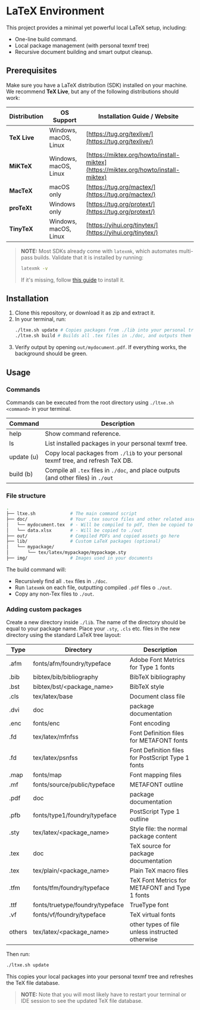 # LaTeX Environment
This project provides a minimal yet powerful local LaTeX setup, including:
- One-line build command.
- Local package management (with personal texmf tree)
- Recursive document building and smart output cleanup.

## Prerequisites
Make sure you have a LaTeX distribution (SDK) installed on your machine.
We recommend **TeX Live**, but any of the following distributions should work:

| Distribution | OS Support            | Installation Guide / Website                                                       |
|--------------|-----------------------|------------------------------------------------------------------------------------|
| **TeX Live** | Windows, macOS, Linux | [https://tug.org/texlive/](https://tug.org/texlive/)                               |
| **MiKTeX**   | Windows, macOS, Linux | [https://miktex.org/howto/install-miktex](https://miktex.org/howto/install-miktex) |
| **MacTeX**   | macOS only            | [https://tug.org/mactex/](https://tug.org/mactex/)                                 |
| **proTeXt**  | Windows only          | [https://tug.org/protext/](https://tug.org/protext/)                               |
| **TinyTeX**  | Windows, macOS, Linux | [https://yihui.org/tinytex/](https://yihui.org/tinytex/)                           |

> **NOTE:** Most SDKs already come with `latexmk`, which automates multi-pass builds.
> Validate that it is installed by running:<br>
> ```bash 
> latexmk -v 
> ```
> If it's missing, follow [this guide](https://mgeier.github.io/latexmk.html#installation) to install it.

## Installation
1. Clone this repository, or download it as zip and extract it.
2. In your terminal, run:
   ```bash
   ./ltxe.sh update # Copies packages from ./lib into your personal tree.
   ./ltxe.sh build # Builds all .tex files in ./doc, and outputs them to ./out
   ```
3. Verify output by opening `out/mydocument.pdf`. If everything works, the background should be green.

## Usage
### Commands
Commands can be executed from the root directory using `./ltxe.sh <command>` in your terminal. 

| Command    | Description                                                                         |
|------------|-------------------------------------------------------------------------------------|
| help       | Show command reference.                                                             |
| ls         | List installed packages in your personal texmf tree.                                |
| update (u) | Copy local packages from `./lib` to your personal texmf tree, and refresh TeX DB.   |
| build (b)  | Compile all `.tex` files in `./doc`, and place outputs (and other files) in `./out` |

### File structure
```bash
.
├── ltxe.sh             # The main command script
├── doc/                # Your .tex source files and other related assets
│   └── mydocument.tex  # - Will be compiled to pdf, then be copied to ./out
│   └── data.xlsx       # - Will be copied to ./out
├── out/                # Compiled PDFs and copied assets go here
├── lib/                # Custom LaTeX packages (optional)
│   └── mypackage/
│       └── tex/latex/mypackage/mypackage.sty
├── img/                # Images used in your documents
```
The build command will:
- Recursively find all `.tex` files in `./doc`.
- Run `latexmk` on each file, outputting compiled `.pdf` files o `./out`.
- Copy any non-Tex files to `./out`.

### Adding custom packages
Create a new directory inside `./lib`. The name of the directory should be equal to your package name.
Place your `.sty`, `.cls` etc. files in the new directory using the standard LaTeX tree layout:

| Type   | 	Directory                         | 	Description                                      |
|--------|------------------------------------|---------------------------------------------------|
| .afm   | 	fonts/afm/foundry/typeface        | 	Adobe Font Metrics for Type 1 fonts              |
| .bib   | 	bibtex/bib/bibliography           | 	BibTeX bibliography                              |
| .bst   | 	bibtex/bst/<package_name>         | 	BibTeX style                                     |
| .cls   | 	tex/latex/base                    | 	Document class file                              |
| .dvi   | 	doc 	                             | package documentation                             |
| .enc   | 	fonts/enc                         | 	Font encoding                                    |
| .fd 	  | tex/latex/mfnfss                   | 	Font Definition files for METAFONT fonts         |
| .fd    | 	tex/latex/psnfss 	                | Font Definition files for PostScript Type 1 fonts |
| .map   | 	fonts/map 	                       | Font mapping files                                |
| .mf 	  | fonts/source/public/typeface 	     | METAFONT outline                                  |
| .pdf   | 	doc 	                             | package documentation                             |
| .pfb   | 	fonts/type1/foundry/typeface 	    | PostScript Type 1 outline                         |
| .sty   | 	tex/latex/<package_name> 	        | Style file: the normal package content            |
| .tex   | 	doc 	                             | TeX source for package documentation              |
| .tex   | 	tex/plain/<package_name> 	        | Plain TeX macro files                             |
| .tfm   | 	fonts/tfm/foundry/typeface        | 	TeX Font Metrics for METAFONT and Type 1 fonts   |
| .ttf   | 	fonts/truetype/foundry/typeface 	 | TrueType font                                     |
| .vf 	  | fonts/vf/foundry/typeface 	        | TeX virtual fonts                                 |
| others | 	tex/latex/<package_name> 	        | other types of file unless instructed otherwise   |

Then run:
```bash
./ltxe.sh update
```
This copies your local packages into your personal texmf tree and refreshes the TeX file database.
> **NOTE:** Note that you will most likely have to restart your terminal or IDE session to see the updated TeX file database.